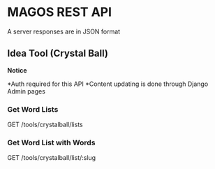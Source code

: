 # MAGOS REST API

A server responses are in JSON format








## Idea Tool (Crystal Ball)

**Notice**

*Auth required for this API
*Content updating is done through Django Admin pages

### Get Word Lists

GET /tools/crystalball/lists

### Get Word List with Words

GET /tools/crystalball/list/:slug
